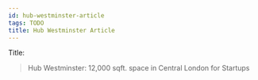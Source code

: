 ```yaml
---
id: hub-westminster-article
tags: TODO
title: Hub Westminster Article
---
```


Title:

> Hub Westminster: 12,000 sqft. space in Central London for Startups